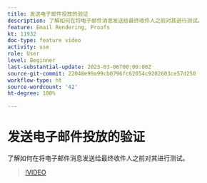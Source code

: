 ```yaml
---
title: 发送电子邮件投放的验证
description: 了解如何在将电子邮件消息发送给最终收件人之前对其进行测试。
feature: Email Rendering, Proofs
kt: 11932
doc-type: feature video
activity: use
role: User
level: Beginner
last-substantial-update: 2023-03-06T00:00:00Z
source-git-commit: 22048e99a99cb0796fc62054c9202603ce57d250
workflow-type: ht
source-wordcount: '42'
ht-degree: 100%

---
```


# 发送电子邮件投放的验证

了解如何在将电子邮件消息发送给最终收件人之前对其进行测试。

>[!VIDEO](https://video.tv.adobe.com/v/3416038/?quality=12)
